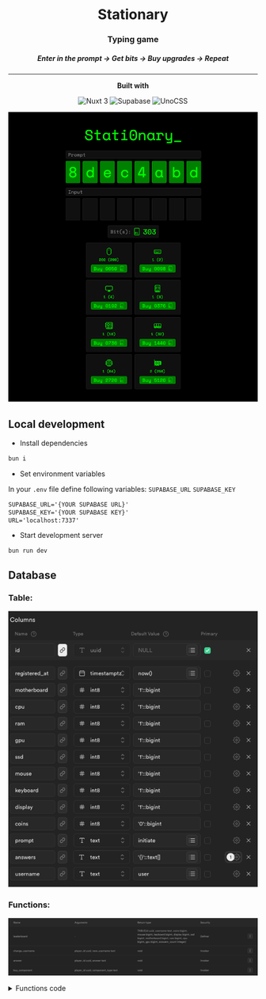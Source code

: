<h1 align='center'>Stationary</h1>
<h3 align='center'>Typing game</h3>
<h5 align='center'>Enter in the prompt -> Get bits -> Buy upgrades -> Repeat</h5>

<hr/>

<p align='center'><b>Built with</b></p>
<p align='center'>
  <img alt="Nuxt 3" src="https://cdn.svgporn.com/logos/nuxt-icon.svg" height="32">
  <img alt="Supabase" src="https://cdn.svgporn.com/logos/supabase-icon.svg" height="32">
  <img alt="UnoCSS" src="https://cdn.svgporn.com/logos/unocss.svg" height="32"> 
</p>

![image](assets/image.png)

## Local development

- Install dependencies

```bash
bun i
```

- Set environment variables

In your `.env` file define following variables:
`SUPABASE_URL`
`SUPABASE_KEY`

```env
SUPABASE_URL='{YOUR SUPABASE URL}'
SUPABASE_KEY='{YOUR SUPABASE KEY}'
URL='localhost:7337'
```

- Start development server

```bash
bun run dev
```

## Database

### Table:

![Alt text](assets/image-table.png)

### Functions:

![Alt text](assets/image-functions.png)

<details>
  <summary>Functions code</summary>

`leaderboard`

```sql
BEGIN RETURN QUERY SELECT
  players.id,
  players.username,
  players.coins,
  players.mouse,
  players.keyboard,
  players.display,
  players.ssd,
  players.motherboard,
  players.ram,
  players.cpu,
  players.gpu,
  array_length(players.answers, 1) as answers_count FROM players
ORDER BY
  players.coins DESC,
  answers_count DESC,
  players.gpu DESC,
  players.cpu DESC,
  players.ram DESC,
  players.motherboard DESC,
  players.ssd DESC,
  players.display DESC,
  players.keyboard DESC,
  players.mouse DESC;
END;
```

<hr>

`change_username`

```sql
BEGIN
  IF new_username ~ '^[a-zA-Z0-9]+$' THEN
    UPDATE public.players SET username = new_username WHERE id = player_id;
  ELSE
    RAISE EXCEPTION 'Invalid username. It must match the regex [a-zA-Z0-9].';
  END IF;
END;
```

<hr>

`answer`

<details>
  <summary>SPOILER - Easter egg</summary>

```sql
BEGIN
  UPDATE public.players
  SET coins = coins +
  (
    (mouse * 1) + (keyboard * 2) + (display * 4) + (ssd * 8) + (motherboard * 16) + (ram * 32) + (cpu * 64) + (gpu * 128)
  ) +
  CASE WHEN answer = 'supabase' AND NOT ('supabase' = ANY(answers)) THEN
    1337
  ELSE
    0
  END,
  prompt =
  CASE WHEN coins = 1337 AND NOT ('supabase' = ANY(answers)) THEN
    'supabase'
  ELSE
    encode(gen_random_bytes(4), 'hex')
  END,
  answers = answers || answer
  WHERE id = player_id AND prompt = answer;
END;
```

</details>

<hr>

`buy_component`

```sql
BEGIN
  IF component_type = 'mouse' THEN
    UPDATE public.players SET mouse = mouse + 1 WHERE id = player_id AND coins >= 50;
    UPDATE public.players SET coins = coins - 50 WHERE id = player_id AND coins >= 50;
  ELSIF component_type = 'keyboard' THEN
    UPDATE public.players SET keyboard = keyboard + 1 WHERE id = player_id AND coins >= 98;
    UPDATE public.players SET coins = coins - 98 WHERE id = player_id AND coins >= 98;
  ELSIF component_type = 'display' THEN
    UPDATE public.players SET display = display + 1 WHERE id = player_id AND coins >= 192;
    UPDATE public.players SET coins = coins - 192 WHERE id = player_id AND coins >= 192;
  ELSIF component_type = 'ssd' THEN
    UPDATE public.players SET ssd = ssd + 1 WHERE id = player_id AND coins >= 376;
    UPDATE public.players SET coins = coins - 376 WHERE id = player_id AND coins >= 376;
  ELSIF component_type = 'motherboard' THEN
    UPDATE public.players SET motherboard = motherboard + 1 WHERE id = player_id AND coins >= 736;
    UPDATE public.players SET coins = coins - 736 WHERE id = player_id AND coins >= 736;
  ELSIF component_type = 'ram' THEN
    UPDATE public.players SET ram = ram + 1 WHERE id = player_id AND coins >= 1440;
    UPDATE public.players SET coins = coins - 1440 WHERE id = player_id AND coins >= 1440;
  ELSIF component_type = 'cpu' THEN
    UPDATE public.players SET cpu = cpu + 1 WHERE id = player_id AND coins >= 2720;
    UPDATE public.players SET coins = coins - 2720 WHERE id = player_id AND coins >= 2720;
  ELSIF component_type = 'gpu' THEN
    UPDATE public.players SET gpu = gpu + 1 WHERE id = player_id AND coins >= 5120;
    UPDATE public.players SET coins = coins - 5120 WHERE id = player_id AND coins >= 5120;
  END IF;
END;
```

</details>
